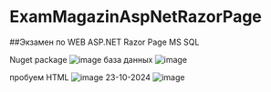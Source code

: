 # ExamMagazinAspNetRazorPage
 ##Экзамен по WEB ASP.NET Razor Page MS SQL
 

 Nuget package 
![image](https://github.com/user-attachments/assets/7214bded-c225-4b13-9af1-2bb971ad01c6)
база данных
![image](https://github.com/user-attachments/assets/5966b9d7-c7cb-488a-8dad-c10bbe6ed67b)

пробуем HTML
![image](https://github.com/user-attachments/assets/ad597ac5-305c-4b27-8825-8547458d8589)
23-10-2024
![image](https://github.com/user-attachments/assets/7a1f3975-c80e-4d21-945e-a01f3e1cd25e)

